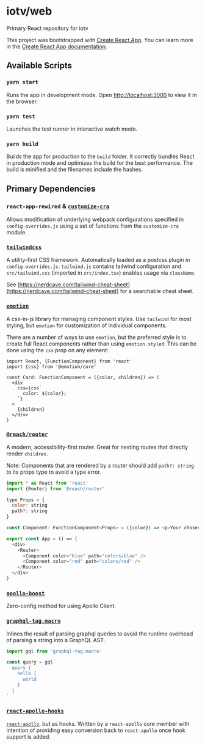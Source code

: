 # iotv/web

Primary React repository for iotv

This project was bootstrapped with [Create React App](https://github.com/facebook/create-react-app). You can learn more in the [Create React App documentation](https://facebook.github.io/create-react-app/docs/getting-started).

## Available Scripts

### `yarn start`

Runs the app in development mode. Open [http://localhost:3000](http://localhost:3000) to view it in the browser.

### `yarn test`

Launches the test runner in interactive watch mode.

### `yarn build`

Builds the app for production to the `build` folder. It correctly bundles React in production mode and optimizes the build for the best performance. The build is minified and the filenames include the hashes.

## Primary Dependencies

### `react-app-rewired` & [`customize-cra`](https://github.com/arackaf/customize-cra)

Allows modification of underlying webpack configurations specified in `config-overrides.js` using a set of functions from the `customize-cra` module.

### [`tailwindcss`](https://github.com/tailwindcss/tailwindcss)

A utility-first CSS framework. Automatically loaded as a postcss plugin in `config-overrides.js`. `tailwind.js` contains tailwind configuration and `src/tailwind.css` (imported in `src/index.tsx`) enables usage via `className`.

See [https://nerdcave.com/tailwind-cheat-sheet](https://nerdcave.com/tailwind-cheat-sheet) for a searchable cheat sheet.

### [`emotion`](https://github.com/emotion-js/emotion)

A css-in-js library for managing component styles. Use `tailwind` for most styling, but `emotion` for customization of individual components.

There are a number of ways to use `emotion`, but the preferred style is to create full React components rather than using `emotion.styled`. This can be done using the `css` prop on any element:

```tsx
import React, {FunctionComponent} from 'react'
import {css} from '@emotion/core'

const Card: FunctionComponent = ({color, children}) => (
  <div
    css={css`
      color: ${color};
    `}
  >
    {children}
  </div>
)
```

### [`@reach/router`](https://github.com/reach/router)

A modern, accessibility-first router. Great for nesting routes that directly render `children`.

Note: Components that are rendered by a router should add `path?: string` to its props type to avoid a type error.

```js
import * as React from 'react'
import {Router} from '@reach/router'

type Props = {
  color: string
  path?: string
}

const Component: FunctionComponent<Props> = ({color}) => <p>Your chosen color is "{color}".</p>

export const App = () => (
  <div>
    <Router>
      <Component color="blue" path="colors/blue" />
      <Component color="red" path="colors/red" />
    </Router>
  </div>
)
```

### [`apollo-boost`](https://github.com/apollographql/apollo-client/tree/master/packages/apollo-boost)

Zero-config method for using Apollo Client.

### [`graphql-tag.macro`](https://github.com/leoasis/graphql-tag.macro)

Inlines the result of parsing graphql queries to avoid the runtime overhead of parsing a string into a GraphQL AST.

```js
import gql from 'graphql-tag.macro'

const query = gql`
  query {
    hello {
      world
    }
  }
`
```

### [`react-apollo-hooks`](https://github.com/trojanowski/react-apollo-hooks)

[`react-apollo`](https://github.com/apollographql/react-apollo), but as hooks. Written by a `react-apollo` core member with intention of providing easy conversion back to `react-apollo` once hook support is added.
